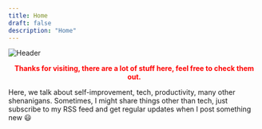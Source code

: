 ```yaml
---
title: Home
draft: false
description: "Home"
---
```


![Header](/img/main.gif)

<div id="disclaimer" style="text-align: center; color: red;"><b>Thanks for visiting, there are a lot of stuff here, feel free to check them out.</b></div>

Here, we talk about self-improvement, tech,
productivity, many other shenanigans. Sometimes, I
might share things other than tech, just subscribe to my RSS feed and get regular updates when I post something new 😃
